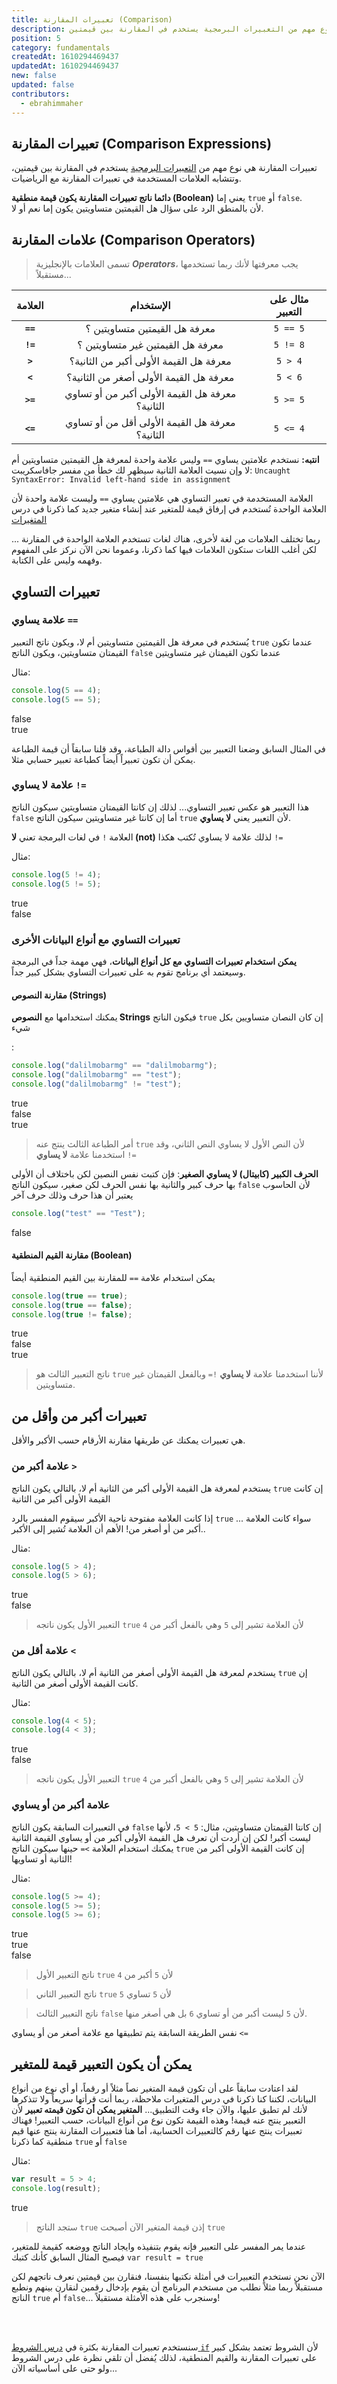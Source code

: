 ```yaml
---
title: تعبيرات المقارنة (Comparison)
description: تعبيرات المقارنة هي نوع مهم من التعبيرات البرمجية يستخدم في المقارنة بين قيمتين
position: 5
category: fundamentals
createdAt: 1610294469437
updatedAt: 1610294469437
new: false
updated: false
contributors:
  - ebrahimmaher
---
```


## تعبيرات المقارنة (Comparison Expressions)

تعبيرات المقارنة هي نوع مهم من [التعبيرات البرمجية](/tutorials/algorithms/fundamentals/expressions) يستخدم في المقارنة بين قيمتين، وتتشابه العلامات المستخدمة في تعبيرات المقارنة مع الرياضيات.

<base-alert type="info">

**دائما ناتج تعبيرات المقارنة يكون قيمة منطقية (Boolean)** يعني إما `true` أو `false`.
<br>
ﻷن بالمنطق الرد على سؤال هل القيمتين متساويتين يكون إما نعم أو ﻻ.

</base-alert>

## علامات المقارنة (Comparison Operators)
> تسمى العلامات باﻹنجليزية ***Operators***، يجب معرفتها ﻷنك ربما تستخدمها مستقبلاً...

|العلامة|اﻹستخدام|مثال على التعبير
|:---------:|:-------:|:----:|
| **`==`** |معرفة هل القيمتين متساويتين ؟|`5 == 5`|
| **`!=`** |معرفة هل القيمتين غير متساويتين ؟|`5 != 8`|
| **`>`** |معرفة هل القيمة اﻷولى أكبر من الثانية؟|`5 > 4`|
| **`<`** |معرفة هل القيمة اﻷولى أصغر من الثانية؟|`5 < 6`|
| **`>=`** |معرفة هل القيمة اﻷولى أكبر من أو تساوي الثانية؟|`5 >= 5`|
| **`<=`** |معرفة هل القيمة اﻷولى أقل من أو تساوي الثانية؟|`5 <= 4`|

<base-alert type="error">

**انتبه:** نستخدم علامتين يساوي `==` وليس علامة واحدة لمعرفة هل القيمتين متساويتين أم ﻻ
وإن نسيت العلامة الثانية سيظهر لك خطأ من مفسر جافاسكريبت: `Uncaught SyntaxError: Invalid left-hand side in assignment`

</base-alert>

<base-alert type="tip">

العلامة المستخدمة في تعبير التساوي هي علامتين يساوي `==` وليست علامة واحدة ﻷن العلامة الواحدة تُستخدم في إرفاق قيمة للمتغير عند إنشاء متغير جديد كما ذكرنا في درس [المتغيرات](/tutorials/algorithms/fundamentals/variables)

</base-alert>

<base-alert type="info">

ربما تختلف العلامات من لغة لأخرى، هناك لغات تستخدم العلامة الواحدة في المقارنة ... لكن أغلب اللغات ستكون العلامات فيها كما ذكرنا، وعموما نحن اﻵن نركز على المفهوم وفهمه وليس على الكتابة.

</base-alert>

## تعبيرات التساوي

### علامة يساوي `==`
يُستخدم في معرفة هل القيمتين متساويتين أم ﻻ، ويكون ناتج التعبير `true` عندما تكون القيمتان متساويتين، ويكون الناتج `false` عندما تكون القيمتان غير متساويتين

مثال:
```js
console.log(5 == 4);
console.log(5 == 5);
```
<code-result>
false
<br>
true
</code-result>


<base-alert type="info">

في المثال السابق وضعنا التعبير بين أقواس دالة الطباعة، وقد قلنا سابقاً أن قيمة الطباعة يمكن أن تكون تعبيراً أيضاً كطباعة تعبير حسابي مثلا.

</base-alert>


### علامة لا يساوي `!=`
هذا التعبير هو عكس تعبير التساوي... لذلك إن كانتا القيمتان متساويتين سيكون الناتج `false` أما إن كانتا غير متساويتين سيكون الناتج `true` ﻷن التعبير يعني **لا يساوي**.


<base-alert type="tip">

العلامة `!` في لغات البرمجة تعني **ﻻ  (not)** لذلك علامة لا يساوي تُكتب هكذا `!=`

</base-alert>


مثال:
```js
console.log(5 != 4);
console.log(5 != 5);
```
<code-result>
true
<br>
false
</code-result>

### تعبيرات التساوي مع أنواع البيانات اﻷخرى
**يمكن استخدام تعبيرات التساوي مع كل أنواع البيانات**، فهي مهمة جداً في البرمجة وسيعتمد أي برنامج تقوم به على تعبيرات التساوي بشكل كبير جداً.

#### مقارنة النصوص (Strings)
يمكنك استخدامها مع **النصوص Strings** فيكون الناتج `true` إن كان النصان متساويين بكل شيء

:
```js
console.log("dalilmobarmg" == "dalilmobarmg");
console.log("dalilmobarmg" == "test");
console.log("dalilmobarmg" != "test");
```
<code-result>
true
<br>
false
<br>
true
</code-result>

> أمر الطباعة الثالث ينتج عنه `true` ﻷن النص اﻷول لا يساوي النص الثاني، وقد استخدمنا علامة **لا يساوي** `!=`

<base-alert>

**الحرف الكبير (كابيتال) ﻻ يساوي الصغير**: فإن كتبت نفس النصين لكن باختلاف أن اﻷولى بها حرف كبير والثانية بها نفس الحرف لكن صغير، سيكون الناتج `false` ﻷن الحاسوب يعتبر أن هذا حرف وذلك حرف آخر

```js
console.log("test" == "Test");
```
<code-result>
false
</code-result>

</base-alert>

#### مقارنة القيم المنطقية (Boolean)
يمكن استخدام علامة `==` للمقارنة بين القيم المنطقية أيضاً

```js
console.log(true == true);
console.log(true == false);
console.log(true != false);
```
<code-result>
true
<br>
false
<br>
true
</code-result>

> ناتج التعبير الثالث هو `true` ﻷننا استخدمنا علامة **لا يساوي** `!=` وبالفعل القيمتان غير متساويتين.


## تعبيرات أكبر من وأقل من
هي تعبيرات يمكنك عن طريقها مقارنة اﻷرقام حسب اﻷكبر واﻷقل.

### علامة أكبر من `>`
يستخدم لمعرفة هل القيمة اﻷولى أكبر من الثانية أم ﻻ، بالتالي يكون الناتج `true` إن كانت القيمة اﻷولى أكبر من الثانية

<base-alert type="tip">

إذا كانت العلامة مفتوحة ناحية اﻷكبر سيقوم المفسر بالرد `true` ... سواء كانت العلامة أكبر من أو أصغر من! اﻷهم أن العلامة تُشير إلى اﻷكبر..

</base-alert>

مثال:
```js
console.log(5 > 4);
console.log(5 > 6);
```
<code-result>
true
<br>
false
</code-result>

> التعبير اﻷول يكون ناتجه `true` ﻷن العلامة تشير إلى `5` وهي بالفعل أكبر من `4`


### علامة أقل من `<`
يستخدم لمعرفة هل القيمة اﻷولى أصغر من الثانية أم ﻻ، بالتالي يكون الناتج `true` إن كانت القيمة اﻷولى أصغر من الثانية.

مثال:
```js
console.log(4 < 5);
console.log(4 < 3);
```
<code-result>
true
<br>
false
</code-result>

> التعبير اﻷول يكون ناتجه `true` ﻷن العلامة تشير إلى `5` وهي بالفعل أكبر من `4`

### علامة أكبر من أو يساوي 
في التعبيرات السابقة يكون الناتج `false` إن كانتا القيمتان متساويتين، مثال: `5 > 5`، ﻷنها ليست أكبر! لكن إن أردت أن تعرف هل القيمة اﻷولى أكبر من أو يساوي القيمة الثانية يمكنك استخدام العلامة `>=` حينها سيكون الناتج `true` إن كانت القيمة اﻷولى أكبر من الثانية أو تساويها!

مثال:
```js
console.log(5 >= 4);
console.log(5 >= 5);
console.log(5 >= 6);
```
<code-result>
true
<br>
true
<br>
false
</code-result>

> ناتج التعبير اﻷول `true` ﻷن `5` أكبر من `4`

> ناتج التعبير الثاني `true` ﻷن `5` تساوي `5`

> ناتج التعبير الثالث `false` ﻷن `5` ليست أكبر من أو تساوي `6` بل هي أصغر منها.



<base-alert type="info">

نفس الطريقة السابقة يتم تطبيقها مع علامة أصغر من أو يساوي `<=`

</base-alert>



## يمكن أن يكون التعبير قيمة للمتغير
لقد اعتادت سابقاً على أن تكون قيمة المتغير نصاً مثلاً أو رقماً، أو أي نوع من أنواع البيانات، لكننا كنا ذكرنا في درس المتغيرات ملاحظة، ربما أنت قرأتها سريعاً ولا تتذكرها ﻷنك لم تطبق عليها، واﻵن جاء وقت التطبيق... **المتغير يمكن أن تكون قيمته تعبير** ﻷن التعبير ينتج عنه قيمة! وهذه القيمة تكون نوع من أنواع البيانات، حسب التعبير! فهناك تعبيرات ينتج عنها رقم كالتعبيرات الحسابية، أما هنا فتعبيرات المقارنة ينتج عنها قيم منطقية كما ذكرنا `true` أو `false`

مثال:
```js
var result = 5 > 4;
console.log(result);
```
<code-result>
true
</code-result>

> ستجد الناتج `true` إذن قيمة المتغير اﻵن أصبحت `true`

<base-alert type="tip">

عندما يمر المفسر على التعبير فإنه يقوم بتنفيذه وايجاد الناتج ووضعه كقيمة للمتغير، فيصبح المثال السابق كأنك كتبك `var result = true`

</base-alert>


<base-alert type="info">

اﻵن نحن نستخدم التعبيرات في أمثلة نكتبها بنفسنا، فنقارن بين قيمتين نعرف ناتجهم لكن مستقبلاً ربما مثلاً نطلب من مستخدم البرنامج أن يقوم بإدخال رقمين لنقارن بينهم ونطبع الناتج `true` أم `false`... وسنجرب على هذه اﻷمثلة مستقبلاً!

</base-alert>

<br>

<br>



<base-alert type="next">

سنستخدم تعبيرات المقارنة بكثرة في [درس الشروط `if`](/tutorials/algorithms/fundamentals/if-statement) ﻷن الشروط تعتمد بشكل كبير على تعبيرات المقارنة والقيم المنطقية، لذلك يُفضل أن تلقي نظرة على درس الشروط ولو حتى على أساسياته اﻵن...

</base-alert>

